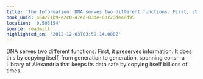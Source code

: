 ```yaml
---
title: 'The Information: DNA serves two different functions. First, it preserves info…'
book_uuid: 484271b9-e2c0-47ed-83de-63c23de48d95
location: '0.503154'
source: readmill
highlighted_on: '2012-12-03T03:59:14.000Z'
---
```


DNA serves two different functions. First, it preserves information. It does this by copying itself, from generation to generation, spanning eons—a Library of Alexandria that keeps its data safe by copying itself billions of times.